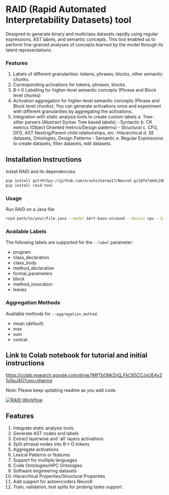 # RAID (Rapid Automated Interpretability Datasets) tool
Designed to generate binary and multiclass datasets rapidly using regular expressions, AST labels, and semantic concepts. This tool enabled us to perform fine-grained analyses of concepts learned by the model through its latent representations. 

### Features
1. Labels of different granularities: tokens, phrases, blocks, other semantic chunks.
2. Corresponding activations for tokens, phrases, blocks.
4. B-I-0 Labelling for higher-level semantic concepts (Phrase and Block level chunks)
5. Activation aggregation for higher-level semantic concepts (Phrase and Block level chunks): You can generate activations once and experiment with different granularities by aggregating the activations.
6. Integration with static analysis tools to create custom labels
   a. Tree-sitter parsers (Abstract Syntax Tree based labels) - Syntactic
   b. CK metrics (Object Oriented metrics/Design patterns) - Structural
   c. CFG, DFG, AST Nesting/Parent-child relationships, etc -Hierarchical
   d. SE datasets, Ontologies, Design Patterns - Semantic
   e. Regular Expressions to create datasets, filter datasets, edit datasets.

## Installation Instructions

Install RAID and its dependencies:

```bash
pip install git+https://github.com/arushisharma17/NeuroX.git@fe7ab9c2d8eb1b4b3f93de73b8eaae57a6fc67b7
pip install raid-tool
```

### Usage

Run RAID on a Java file:

```bash
raid path/to/your/file.java --model bert-base-uncased --device cpu --binary_filter "set:public,static" --output_prefix output --aggregation_method mean --label class_body 
```


### Available Labels
The following labels are supported for the `--label` parameter:
- program
- class_declaration 
- class_body
- method_declaration
- formal_parameters
- block
- method_invocation
- leaves

### Aggregation Methods
Available methods for `--aggregation_method`:
- mean (default)
- max
- sum
- concat

## Link to Colab notebook for tutorial and initial instructions
https://colab.research.google.com/drive/1MfTbOMrZnQ_FkC65CCJyUE4v21u5pJ4G?usp=sharing

Note: Please keep updating readme as you add code.

[![RAID-Workflow](https://colab.research.google.com/drive/165SuE7ZWAAfUBcTuH6dVlQqoMFSL7ja-)](https://docs.google.com/drawings/d/1LEqqQ_1dJ7MWrBR_2kRZF71bF8Sv6TiDTebAvaGkFX0/edit?usp=sharing)

## Features
1. Integrate static analysis tools. 
2. Generate AST nodes and labels
3. Extract layerwise and 'all' layers activations
4. Split phrasal nodes into B-I-O tokens
5. Aggregate activations
6. Lexical Patterns or features
7. Support for multiple languages
8. Code Ontologies/HPC Ontologies
9. Software engineering datasets
10. Hierarchical Properties/Structural Properties
11. Add support for autoencoders NeuroX
12. Train, validation, test splits for probing tasks support.

